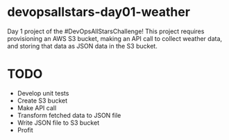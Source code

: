 # devopsallstars-day01-weather
Day 1 project of the #DevOpsAllStarsChallenge! This project requires provisioning an AWS S3 bucket, making an API call to collect weather data, and storing that data as JSON data in the S3 bucket.

# TODO
- Develop unit tests
- Create S3 bucket
- Make API call
- Transform fetched data to JSON file
- Write JSON file to S3 bucket
- Profit

